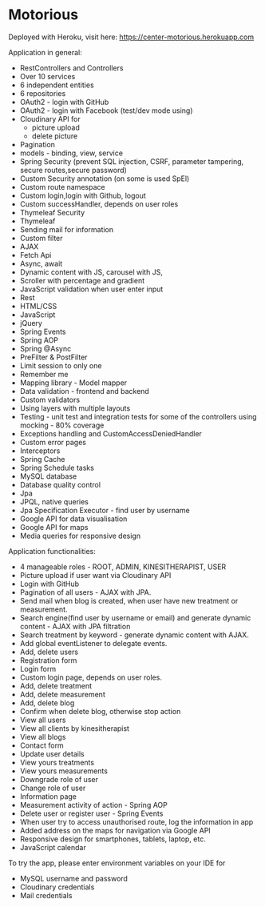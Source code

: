# Motorious
Deployed with Heroku, visit here: https://center-motorious.herokuapp.com


Application in general:
- RestControllers and Controllers
- Over 10 services
- 6 independent entities
- 6 repositories
- OAuth2 - login with GitHub
- OAuth2 - login with Facebook (test/dev mode using)
- Cloudinary API for 
  * picture upload
  * delete picture
- Pagination
- models - binding, view, service
- Spring Security (prevent SQL injection, CSRF, parameter tampering, secure routes,secure password) 
- Custom Security annotation (on some is used SpEl)
- Custom route namespace
- Custom login,login with Github, logout
- Custom successHandler, depends on user roles
- Thymeleaf Security
- Thymeleaf
- Sending mail for information
- Custom filter
- AJAX
- Fetch Api 
- Async, await
- Dynamic content with JS, carousel with JS, 
- Scroller with percentage and gradient
- JavaScript validation when user enter input 
- Rest
- HTML/CSS
- JavaScript
- jQuery
- Spring Events
- Spring AOP
- Spring @Async 
- PreFilter & PostFilter
- Limit session to only one
- Remember me
- Mapping library - Model mapper
- Data validation - frontend and backend
- Custom validators
- Using layers with multiple layouts 
- Testing - unit test and integration tests for some of the controllers using mocking - 80% coverage
- Exceptions handling and CustomAccessDeniedHandler
- Custom error pages
- Interceptors
- Spring Cache
- Spring Schedule tasks
- MySQL database
- Database quality control
- Jpa
- JPQL, native queries
- Jpa Specification Executor - find user by username
- Google API for data visualisation
- Google API for maps
- Media queries for responsive design

Application functionalities:
- 4 manageable roles - ROOT, ADMIN, KINESITHERAPIST, USER
- Picture upload if user want via Cloudinary API
- Login with GitHub
- Pagination of all users - AJAX with JPA.
- Send mail when blog is created, when user have new treatment or measurement.
- Search engine(find user by username or email) and generate dynamic content - AJAX with JPA filtration
- Search treatment by keyword - generate dynamic content with AJAX.
- Add global eventListener to delegate events.
- Add, delete users
- Registration form 
- Login form
- Custom login page, depends on user roles.
- Add, delete treatment
- Add, delete measurement
- Add, delete blog
- Confirm when delete blog, otherwise stop action
- View all users
- View all clients by kinesitherapist
- View all blogs
- Contact form
- Update user details
- View yours treatments
- View yours measurements
- Downgrade role of user 
- Change role of user
- Information page
- Measurement activity of action - Spring AOP
- Delete user or register user - Spring Events
- When user try to access unauthorised route, log the information in app
- Added address on the maps for navigation via Google API 
- Responsive design for smartphones, tablets, laptop, etc.
- JavaScript calendar 

To try the app, please enter environment variables on your IDE for 
- MySQL username and password
- Cloudinary credentials
- Mail credentials
